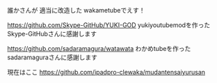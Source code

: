 誰かさんが 適当に改造した
wakametubeでえす！



https://github.com/Skype-GitHub/YUKI-GOD
yukiyoutubemodを作ったSkype-GitHubさんに感謝します

https://github.com/sadaramagura/watawata
わかめtubeを作ったsadaramaguraさんに感謝します

現在はここ
https://github.com/ipadpro-clewaka/mudantensaiyurusan
